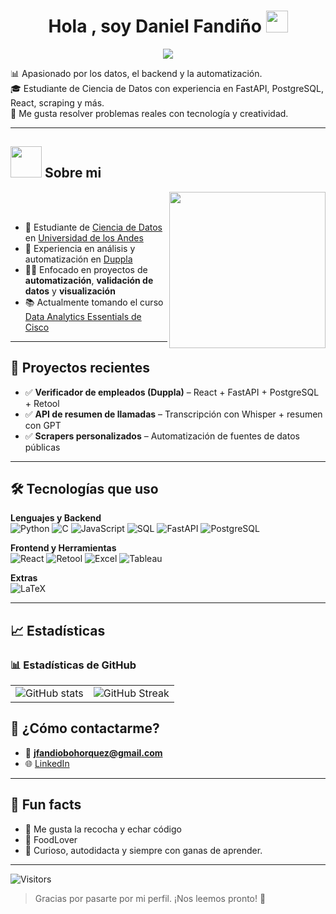 <h1 align="center">Hola , soy Daniel Fandiño <img src="https://media.giphy.com/media/hvRJCLFzcasrR4ia7z/giphy.gif" width="35"></h1>
<p align="center">
  <a href="https://github.com/DenverCoder1/readme-typing-svg"><img src="https://readme-typing-svg.herokuapp.com?font=Time+New+Roman&color=%23C8BE25&size=25&center=true&vCenter=true&width=600&height=100&lines=Estudiante+de+Ciencia+de+datos;Universidad+de+los+Andes"></a>
</p>

📊 Apasionado por los datos, el backend y la automatización.  
🎓 Estudiante de Ciencia de Datos con experiencia en FastAPI, PostgreSQL, React, scraping y más.  
🧠 Me gusta resolver problemas reales con tecnología y creatividad.


---

## <picture><img src = "https://github.com/7oSkaaa/7oSkaaa/blob/main/Images/about_me.gif?raw=true" width = 50px></picture> Sobre mi

<picture> <img align="right" src="https://github.com/7oSkaaa/7oSkaaa/blob/main/Images/Right_Side.gif?raw=true" width = 250px></picture>

<br><br>

- 📍 Estudiante de [Ciencia de Datos](https://ingenieria.uniandes.edu.co/es/pregrado-ciencia-de-datos) en [Universidad de los Andes](https://www.uniandes.edu.co/)
- 💼 Experiencia en análisis y automatización en [Duppla](https://duppla.co/)
- 👨‍💻 Enfocado en proyectos de **automatización**, **validación de datos** y **visualización**
- 📚 Actualmente tomando el curso [Data Analytics Essentials de Cisco](https://www.netacad.com/courses/data-analytics-essentials?courseLang=en-US&instance_id=e340face-c98f-4d53-91fd-3bf26fbfbed9)

---

## 🚀 Proyectos recientes

- ✅ **Verificador de empleados (Duppla)** – React + FastAPI + PostgreSQL + Retool
- ✅ **API de resumen de llamadas** – Transcripción con Whisper + resumen con GPT
- ✅ **Scrapers personalizados** – Automatización de fuentes de datos públicas

---

## 🛠️ Tecnologías que uso

**Lenguajes y Backend**  
![Python](https://img.shields.io/badge/Python-3670A0?style=for-the-badge&logo=python&logoColor=white)
![C](https://img.shields.io/badge/C-00599C?style=for-the-badge&logo=c&logoColor=white)
![JavaScript](https://img.shields.io/badge/JavaScript-F7DF1E?style=for-the-badge&logo=javascript&logoColor=black)
![SQL](https://img.shields.io/badge/SQL-4479A1?style=for-the-badge&logo=mysql&logoColor=white)
![FastAPI](https://img.shields.io/badge/FastAPI-009688?style=for-the-badge&logo=fastapi&logoColor=white)
![PostgreSQL](https://img.shields.io/badge/PostgreSQL-336791?style=for-the-badge&logo=postgresql&logoColor=white)

**Frontend y Herramientas**  
![React](https://img.shields.io/badge/React-20232A?style=for-the-badge&logo=react&logoColor=61DAFB)
![Retool](https://img.shields.io/badge/Retool-000000?style=for-the-badge&logo=Retool&logoColor=white)
![Excel](https://img.shields.io/badge/Excel-217346?style=for-the-badge&logo=microsoft-excel&logoColor=white)
![Tableau](https://img.shields.io/badge/Tableau-E97627?style=for-the-badge&logo=tableau&logoColor=white)

**Extras**  
![LaTeX](https://img.shields.io/badge/LaTeX-008080?style=for-the-badge&logo=latex&logoColor=white)

---

## 📈 Estadísticas


### 📊 Estadísticas de GitHub

<table>
  <tr>
    <td>
      <img src="https://github-readme-stats-lovat-eight-35.vercel.app/api?username=Danielnoesta&show_icons=true&count_private=true&include_all_commits=true&theme=graywhite" alt="GitHub stats" />
    </td>
    <td>
      <img src="https://streak-stats.demolab.com?user=Danielnoesta&theme=graywhite&hide_border=false" alt="GitHub Streak" />
    </td>
  </tr>
</table>



## 📮 ¿Cómo contactarme?

- 📧 **jfandiobohorquez@gmail.com**
- 🌐 [LinkedIn ](https://www.linkedin.com/in/daniel-boh%C3%B3rquez-07547116a/)

---

## 💬 Fun facts

- 🎉 Me gusta la recocha y echar código
- 🧃 FoodLover
- 🧩 Curioso, autodidacta y siempre con ganas de aprender.

---

![Visitors](https://komarev.com/ghpvc/?username=Danielnoesta&label=Profile%20views&color=blue&style=flat)

> Gracias por pasarte por mi perfil. ¡Nos leemos pronto! 🚀
